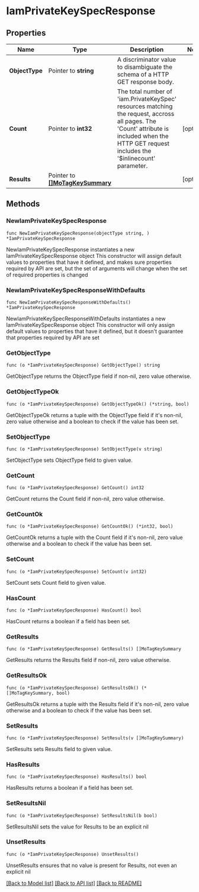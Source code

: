 # IamPrivateKeySpecResponse

## Properties

Name | Type | Description | Notes
------------ | ------------- | ------------- | -------------
**ObjectType** | Pointer to **string** | A discriminator value to disambiguate the schema of a HTTP GET response body. | 
**Count** | Pointer to **int32** | The total number of &#39;iam.PrivateKeySpec&#39; resources matching the request, accross all pages. The &#39;Count&#39; attribute is included when the HTTP GET request includes the &#39;$inlinecount&#39; parameter. | [optional] 
**Results** | Pointer to [**[]MoTagKeySummary**](MoTagKeySummary.md) |  | [optional] 

## Methods

### NewIamPrivateKeySpecResponse

`func NewIamPrivateKeySpecResponse(objectType string, ) *IamPrivateKeySpecResponse`

NewIamPrivateKeySpecResponse instantiates a new IamPrivateKeySpecResponse object
This constructor will assign default values to properties that have it defined,
and makes sure properties required by API are set, but the set of arguments
will change when the set of required properties is changed

### NewIamPrivateKeySpecResponseWithDefaults

`func NewIamPrivateKeySpecResponseWithDefaults() *IamPrivateKeySpecResponse`

NewIamPrivateKeySpecResponseWithDefaults instantiates a new IamPrivateKeySpecResponse object
This constructor will only assign default values to properties that have it defined,
but it doesn't guarantee that properties required by API are set

### GetObjectType

`func (o *IamPrivateKeySpecResponse) GetObjectType() string`

GetObjectType returns the ObjectType field if non-nil, zero value otherwise.

### GetObjectTypeOk

`func (o *IamPrivateKeySpecResponse) GetObjectTypeOk() (*string, bool)`

GetObjectTypeOk returns a tuple with the ObjectType field if it's non-nil, zero value otherwise
and a boolean to check if the value has been set.

### SetObjectType

`func (o *IamPrivateKeySpecResponse) SetObjectType(v string)`

SetObjectType sets ObjectType field to given value.


### GetCount

`func (o *IamPrivateKeySpecResponse) GetCount() int32`

GetCount returns the Count field if non-nil, zero value otherwise.

### GetCountOk

`func (o *IamPrivateKeySpecResponse) GetCountOk() (*int32, bool)`

GetCountOk returns a tuple with the Count field if it's non-nil, zero value otherwise
and a boolean to check if the value has been set.

### SetCount

`func (o *IamPrivateKeySpecResponse) SetCount(v int32)`

SetCount sets Count field to given value.

### HasCount

`func (o *IamPrivateKeySpecResponse) HasCount() bool`

HasCount returns a boolean if a field has been set.

### GetResults

`func (o *IamPrivateKeySpecResponse) GetResults() []MoTagKeySummary`

GetResults returns the Results field if non-nil, zero value otherwise.

### GetResultsOk

`func (o *IamPrivateKeySpecResponse) GetResultsOk() (*[]MoTagKeySummary, bool)`

GetResultsOk returns a tuple with the Results field if it's non-nil, zero value otherwise
and a boolean to check if the value has been set.

### SetResults

`func (o *IamPrivateKeySpecResponse) SetResults(v []MoTagKeySummary)`

SetResults sets Results field to given value.

### HasResults

`func (o *IamPrivateKeySpecResponse) HasResults() bool`

HasResults returns a boolean if a field has been set.

### SetResultsNil

`func (o *IamPrivateKeySpecResponse) SetResultsNil(b bool)`

 SetResultsNil sets the value for Results to be an explicit nil

### UnsetResults
`func (o *IamPrivateKeySpecResponse) UnsetResults()`

UnsetResults ensures that no value is present for Results, not even an explicit nil

[[Back to Model list]](../README.md#documentation-for-models) [[Back to API list]](../README.md#documentation-for-api-endpoints) [[Back to README]](../README.md)


